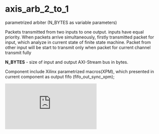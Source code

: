 # axis_arb_2_to_1

parametrized arbiter (N_BYTES as variable parameters)

Packets transmitted from two inputs to one output. 
inputs have equal priority. When packets arrive simultaneously, firstly transmitted packet for input, which analyze in current state of finite state machine. Packet from other input will be start to transmit only when packet for current channel transmit fully

**N_BYTES** - size of input and output AXI-Stream bus in bytes. 

Component include Xilinx parametrized macros(XPM), which presented in current component as output fifo (fifo_out_sync_xpm);


![alt text][logo]

[logo]: https://github.com/MasterPlayer/xilinx-vhdl/blob/master/axis_infrastructure/axis_arb_2_to_1/axis_arb_2_to_1.pdf "Logo Title Text 2"
